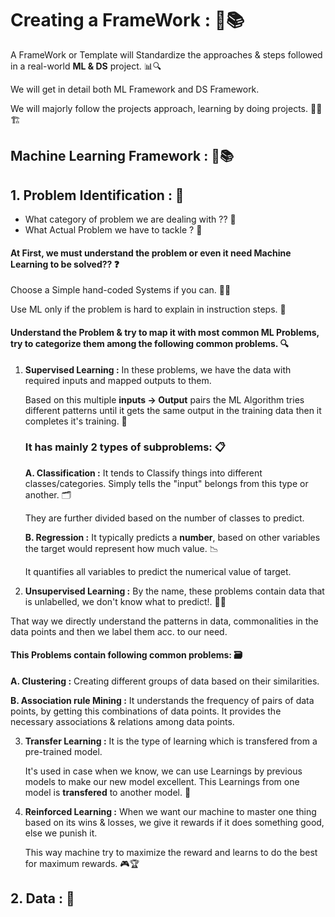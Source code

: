 # Creating a FrameWork : 🚀📚

A FrameWork or Template will Standardize the approaches & steps followed in a real-world **ML & DS** project. 📊🔍

We will get in detail both ML Framework and DS Framework.

We will majorly follow the projects approach, learning by doing projects. 👨‍💻🏗️

## Machine Learning Framework : 🤖📚

## **1. Problem Identification :** 🎯
* What category of problem we are dealing with ?? 🤔
* What Actual Problem we have to tackle ? 🤨

#### At First, we must understand the problem or even it need Machine Learning to be solved?? ❓
Choose a Simple hand-coded Systems if you can. 👨‍💻

Use ML only if the problem is hard to explain in instruction steps. 🧠

#### Understand the Problem & try to map it with most common ML Problems, try to categorize them among the following common problems. 🔍

1. **Supervised Learning :** In these problems, we have the data with required inputs and mapped outputs to them. 

    Based on this multiple **inputs -> Output** pairs the ML Algorithm tries different patterns until it gets the same output in the training data then it completes it's training. 🔄
    
    ### It has mainly 2 types of subproblems: 📋

    **A. Classification :** It tends to Classify things into different classes/categories. Simply tells the "input" belongs from this type or another. 🗂️
    
    They are further divided based on the number of classes to predict.

    **B. Regression :** It typically predicts a **number**, based on other variables the target would represent how much value. 📉

    It quantifies all variables to predict the numerical value of target.

2. **Unsupervised Learning :** By the name, these problems contain data that is unlabelled, we don't know what to predict!. 🤷‍♂️

That way we directly understand the patterns in data, commonalities in the data points and then we label them acc. to our need.

#### This Problems contain following common problems: 🗃️

**A. Clustering :** Creating different groups of data based on their similarities.

**B. Association rule Mining :** It understands the frequency of pairs of data points, by getting this combinations of data points. It provides the necessary associations & relations among data points.


3. **Transfer Learning :** It is the type of learning which is transfered from a pre-trained model.

    It's used in case when we know, we can use Learnings by previous models to make our new model excellent. This Learnings from one model is **transfered** to another model. 🔄

4. **Reinforced Learning :** When we want our machine to master one thing based on its wins & losses, we give it rewards if it does something good, else we punish it. 
   
    This way machine try to maximize the reward and learns to do the best for maximum rewards. 🎮🏆

## **2. Data :** 🎯
